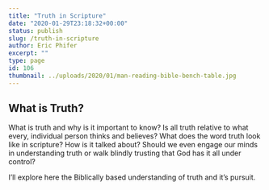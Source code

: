 ```yaml
---
title: "Truth in Scripture"
date: "2020-01-29T23:18:32+00:00"
status: publish
slug: /truth-in-scripture
author: Eric Phifer
excerpt: ""
type: page
id: 106
thumbnail: ../uploads/2020/01/man-reading-bible-bench-table.jpg
---
```


## What is Truth?

What is truth and why is it important to know? Is all truth relative to what every, individual person thinks and believes? What does the word truth look like in scripture? How is it talked about? Should we even engage our minds in understanding truth or walk blindly trusting that God has it all under control?

I’ll explore here the Biblically based understanding of truth and it’s pursuit.
